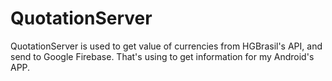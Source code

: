 # QuotationServer
QuotationServer is used to get value of currencies from HGBrasil's API, and send to Google Firebase.
That's using to get information for my Android's APP. 
